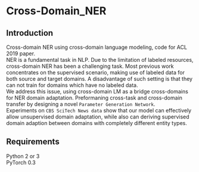 # Cross-Domain_NER
## Introduction
Cross-domain NER using cross-domain language modeling, code for ACL 2019 paper. <br>
NER is a fundamental task in NLP. Due to the limitation of labeled resources, cross-domain NER has been a challenging task. Most previous work concentrates on the supervised scenario, making use of labeled data for both source and target domains. A disadvantage of such setting is that they can not train for domains which have no labeled data. <br>
We address this issue, using  cross-domain LM as a bridge cross-domains for NER domain adaptation. Preformaning cross-task and cross-domain transfer by designing a novel `Parameter Generation Network`. <br>
Experiments on `CBS SciTech News data` show that
our model can effectively allow unsupervised domain adaptation,
while also can deriving supervised domain adaption between domains with completely different entity types.

## Requirements
Python 2 or 3 <br>
PyTorch 0.3 
